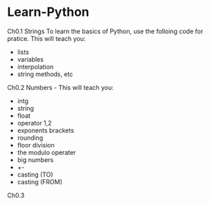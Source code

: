# Learn-Python

Ch0.1 Strings To learn the basics of Python, use the folloing code for pratice. This will teach you:
- lists
- variables
- interpolation
- string methods, etc
  
Ch0.2 Numbers - This will teach you:
- intg
- string
- float
- operator 1,2
- exponents brackets
- rounding
- floor division
- the modulo operater
- big numbers
- +-
- casting (TO)
- casting (FROM)

Ch0.3 
